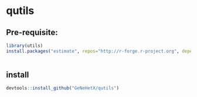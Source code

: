 # qutils

## Pre-requisite:
```R
library(utils) 
install.packages("estimate", repos="http://r-forge.r-project.org", dependencies=TRUE)
    
```

## install
```R
devtools::install_github("GeNeHetX/qutils")

```
